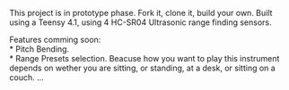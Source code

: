 This project is in prototype phase. Fork it, clone it, build your own. 
Built using a Teensy 4.1, using 4 HC-SR04 Ultrasonic range finding sensors.

Features comming soon: <br>
    * Pitch Bending. <br>
    * Range Presets selection. Beacuse how you want to play this instrument depends on wether you are sitting, or standing, at a desk, or sitting on a couch. ...
    
